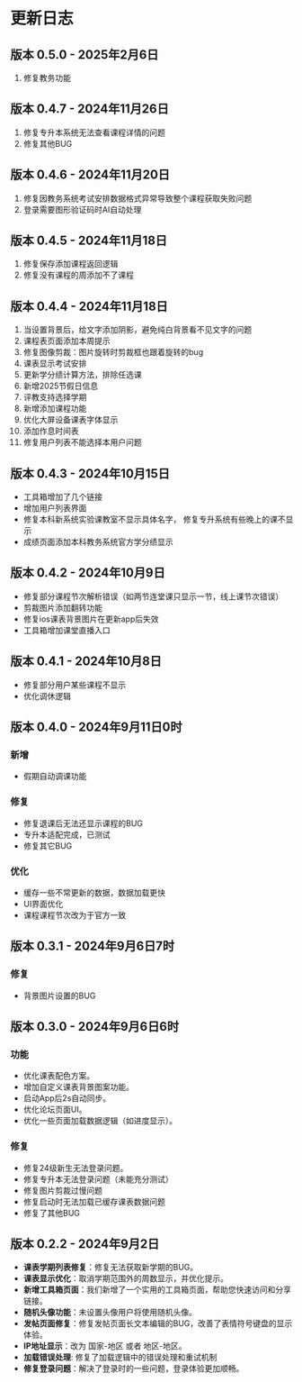 # 更新日志

## 版本 0.5.0 - 2025年2月6日
1. 修复教务功能

## 版本 0.4.7 - 2024年11月26日
1. 修复专升本系统无法查看课程详情的问题
2. 修复其他BUG

## 版本 0.4.6 - 2024年11月20日
1. 修复因教务系统考试安排数据格式异常导致整个课程获取失败问题
2. 登录需要图形验证码时AI自动处理

## 版本 0.4.5 - 2024年11月18日
1. 修复保存添加课程返回逻辑
2. 修复没有课程的周添加不了课程

## 版本 0.4.4 - 2024年11月18日
1. 当设置背景后，给文字添加阴影，避免纯白背景看不见文字的问题
2. 课程表页面添加本周提示
3. 修复图像剪裁：图片旋转时剪裁框也跟着旋转的bug
4. 课表显示考试安排
5. 更新学分绩计算方法，排除任选课
6. 新增2025节假日信息
7. 评教支持选择学期
8. 新增添加课程功能
9. 优化大屏设备课表字体显示
10. 添加作息时间表
11. 修复用户列表不能选择本用户问题

## 版本 0.4.3 - 2024年10月15日
- 工具箱增加了几个链接
- 增加用户列表界面
- 修复本科新系统实验课教室不显示具体名字， 修复专升系统有些晚上的课不显示
- 成绩页面添加本科教务系统官方学分绩显示

## 版本 0.4.2 - 2024年10月9日
- 修复部分课程节次解析错误（如两节连堂课只显示一节，线上课节次错误）
- 剪裁图片添加翻转功能
- 修复ios课表背景图片在更新app后失效
- 工具箱增加课堂直播入口

## 版本 0.4.1 - 2024年10月8日
- 修复部分用户某些课程不显示
- 优化调休逻辑

## 版本 0.4.0 - 2024年9月11日0时
### 新增 
- 假期自动调课功能
### 修复
- 修复退课后无法还显示课程的BUG
- 专升本适配完成，已测试
- 修复其它BUG
### 优化
- 缓存一些不常更新的数据，数据加载更快
- UI界面优化
- 课程课程节次改为于官方一致

## 版本 0.3.1 - 2024年9月6日7时
### 修复
- 背景图片设置的BUG

## 版本 0.3.0 - 2024年9月6日6时
### 功能
- 优化课表配色方案。
- 增加自定义课表背景图案功能。
- 启动App后2s自动同步。
- 优化论坛页面UI。
- 优化一些页面加载数据逻辑（如进度显示）。

### 修复
- 修复24级新生无法登录问题。
- 修复专升本无法登录问题（未能充分测试）
- 修复图片剪裁过慢问题
- 修复启动时无法加载已缓存课表数据问题
- 修复了其他BUG

## 版本 0.2.2 - 2024年9月2日

- **课表学期列表修复**：修复无法获取新学期的BUG。
- **课表显示优化**：取消学期范围外的周数显示，并优化提示。
- **新增工具箱页面**：我们新增了一个实用的工具箱页面，帮助您快速访问和分享链接。
- **随机头像功能**：未设置头像用户将使用随机头像。
- **发帖页面修复**：修复发帖页面长文本编辑的BUG，改善了表情符号键盘的显示体验。
- **IP地址显示**：改为 国家-地区 或者 地区-地区。
- **加载错误处理**: 修复了加载逻辑中的错误处理和重试机制
- **修复登录问题**：解决了登录时的一些问题，登录体验更加顺畅。
